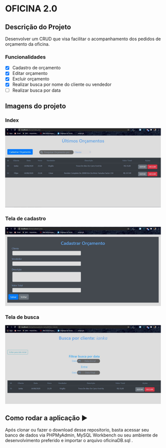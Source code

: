 <head>
    <meta charset="utf-8">

</head>

# OFICINA 2.0 
## Descrição do Projeto
<p align="justify"> Desenvolver um CRUD que visa facilitar o acompanhamento dos pedidos de orçamento da oficina.</p>

### Funcionalidades

- [X] Cadastro de orçamento
- [X] Editar orçamento
- [X] Excluir orçamento
- [X] Realizar busca por nome do cliente ou vendedor
- [ ] Realizar busca por data

## Imagens do projeto

### Index
<img src="https://github.com/c-Filipe/Oficina-2.0/blob/master/assets/images/index.JPG" alt="index" width="800">

### Tela de cadastro
<img src="https://github.com/c-Filipe/Oficina-2.0/blob/master/assets/images/cadastro.JPG" alt="cadastro" width="800">

### Tela de busca
<img src="https://github.com/c-Filipe/Oficina-2.0/blob/master/assets/images/busca.JPG" alt="busca" width="800">

## Como rodar a aplicação :arrow_forward:

Após clonar ou fazer o download desse repositorio, basta acessar seu banco de dados via PHPMyAdmin, MySQL Workbench ou seu ambiente de desenvolvimento preferido e importar o arquivo oficinaDB.sql .

